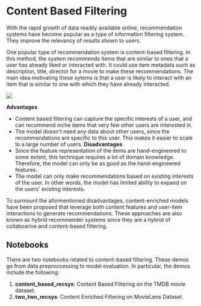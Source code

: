 # Content Based Filtering

With the rapid growth of data readily available online, recommendation systems have become popular as a type of information filtering system. They improve the relevancy of results shown to users. 

One popular type of recommendation system is content-based filtering. In this method, the system recommends items that are similar to ones that a user has already liked or interacted with. It could use item metadata such as description, title, director for a movie to make these recommendations. The main idea motivating these sytems is that a user is likely to interact with an item that is similar to one with which they have already interacted.

![](https://www.naukri.com/learning/articles/wp-content/uploads/sites/11/2022/01/Content-Based-Filtering.png)

**Advantages** 
- Content based filtering can capture the specific interests of a user, and can recommend niche items that very few other users are interested in. 
- The model doesn't need any data about other users, since the recommendations are specific to this user. This makes it easier to scale to a large number of users. 
**Disadvantages**
- Since the feature representation of the items are hand-engineered to some extent, this technique requires a lot of domain knowledge. Therefore, the model can only be as good as the hand-engineered features. 
- The model can only make recommendations based on existing interests of the user. In other words, the model has limited ability to expand on the users' existing interests.

To surmount the aformentioned disadvantages, content-enriched models have been proposed that leverage both content features and user-item interactions to generate recommendations. These approaches are also known as hybrid recommender systems since they are a hybrid of collaboarive and content-based filtering. 

## Notebooks 
There are two notebooks related to content-based filtering. These demos go from data preproccessing to model evaluation. In particular, the demos include the following:

1. **content_based_recsys**: Content Based Filtering on the TMDB movie dataset. 
2. **two_two_recsys**: Content Enriched Filtering on MovieLens Dataset. 